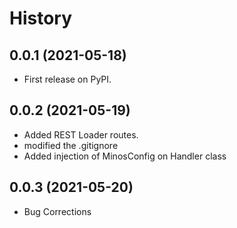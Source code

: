 # History

## 0.0.1 (2021-05-18)

* First release on PyPI.

## 0.0.2 (2021-05-19)

* Added REST Loader routes.
* modified the .gitignore
* Added injection of MinosConfig on Handler class

## 0.0.3 (2021-05-20)

* Bug Corrections
